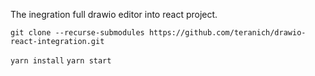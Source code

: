 The inegration full drawio editor into react project.


```git clone --recurse-submodules https://github.com/teranich/drawio-react-integration.git```

```yarn install```
```yarn start```

